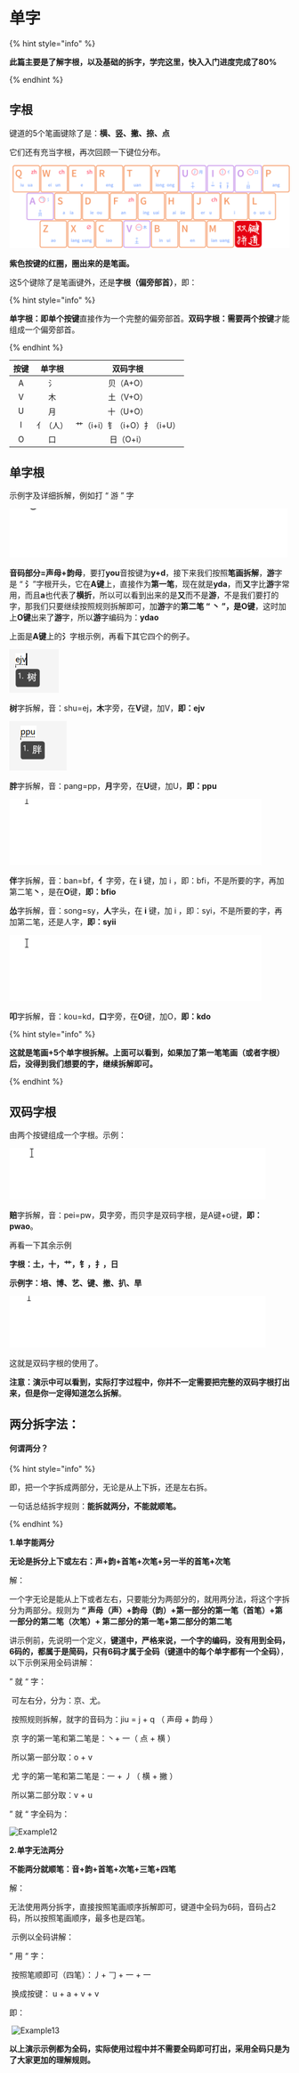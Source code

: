 # 单字

{% hint style="info" %}

**此篇主要是了解字根，以及基础的拆字，学完这里，快入入门进度完成了80%**

{% endhint %}

## 字根

键道的5个笔画键除了是：**横、竖、撇、捺、点**

它们还有充当字根，再次回顾一下键位分布。

![](../.gitbook/assets/xkjd-qwerty.png)

**紫色按键的红圈，圈出来的是笔画。**

这5个键除了是笔画键外，还是**字根（偏旁部首）**，即：

{% hint style="info" %}

**单字根：**即**单个按键**直接作为一个完整的偏旁部首。**双码字根：**需要**两个按键**才能组成一个偏旁部首。

{% endhint %}

| 按键 |  单字根  |          双码字根           |
| :--: | :------: | :-------------------------: |
|  A   |    氵    |          贝（A+O）          |
|  V   |    木    |          土（V+O）          |
|  U   |    月    |          十（U+O）          |
|  I   | 亻（人） | 艹（i+i）钅（i+O）扌（i+U） |
|  O   |    口    |          日（O+i）          |



## 单字根

示例字及详细拆解，例如打 “ 游 ” 字

![](../.gitbook/assets/Example05.gif)



**音码部分=声母+韵母**，要打**you**音按键为**y+d**，接下来我们按照**笔画拆解**，**游**字是 “ **氵**”字根开头，它在**A键**上，直接作为**第一笔**，现在就是**yda**，而**又**字比**游**字常用，而且**a**也代表了**横折**，所以可以看到出来的是**又**而不是**游**，不是我们要打的字，那我们只要继续按照规则拆解即可，加**游**字的**第二笔 “ 丶 ”，**是**O键**，这时加上**O键**出来了**游**字，所以**游**字编码为：**ydao**

上面是**A键**上的**氵**字根示例，再看下其它四个的例子。

![](../.gitbook/assets/Example06.png)

**树**字拆解，音：shu=ej，**木**字旁，在**V**键，加V，**即：ejv**

![](../.gitbook/assets/Example07.png)

**胖**字拆解，音：pang=pp，**月**字旁，在**U**键，加U，**即：ppu**

![](../.gitbook/assets/Example08.gif)

**伴**字拆解，音：ban=bf，**亻**字旁，在 **i** 键，加 i ，即：bfi，不是所要的字，再加第二笔**丶**，是在**O**键，**即：bfio**

**怂**字拆解，音：song=sy，**人**字头，在 **i** 键，加 i ，即：syi，不是所要的字，再加第二笔，还是人字，**即：syii**

![](../.gitbook/assets/Example09.gif)

**叩**字拆解，音：kou=kd，**口**字旁，在**O**键，加O，**即：kdo**

{% hint style="info" %}

**这就是笔画+5个单字根拆解。上面可以看到，如果加了第一笔笔画（或者字根）后，没得到我们想要的字，继续拆解即可。**

{% endhint %}



## 双码字根

由两个按键组成一个字根。示例：

![](../.gitbook/assets/Example10.gif)

**赔**字拆解，音：pei=pw，**贝**字旁，而贝字是双码字根，是A键+o键，**即：pwao**。

再看一下其余示例

**字根：土，十，艹，钅，扌，日**

**示例字：培、博、艺、键、撤、扒、旱**

![](../.gitbook/assets/Example11.gif)

这就是双码字根的使用了。

**注意：演示中可以看到，实际打字过程中，你并不一定需要把完整的双码字根打出来，但是你一定得知道怎么拆解**。



## 两分拆字法：

#### 何谓两分？

{% hint style="info" %}

即，把一个字拆成两部分，无论是从上下拆，还是左右拆。

一句话总结拆字规则：**能拆就两分，不能就顺笔。**

{% endhint %}



**1.单字能两分**

**无论是拆分上下或左右：声+韵+首笔+次笔+另一半的首笔+次笔**

解：

​	一个字无论是能从上下或者左右，只要能分为两部分的，就用两分法，将这个字拆分为两部分。规则为 **“ 声母（声）+韵母（韵）+第一部分的第一笔（首笔）+第一部分的第二笔（次笔）+ 第二部分的第一笔+第二部分的第二笔**

讲示例前，先说明一个定义，**键道中，严格来说，一个字的编码，没有用到全码，6码的，都属于是简码，只有6码才属于全码（键道中的每个单字都有一个全码）**，以下示例采用全码讲解：

” 就 “ 字：

​	可左右分，分为：京、尤。

​	按照规则拆解，就字的音码为：jiu = j + q  （ 声母 + 韵母 ） 

​	京 字的第一笔和第二笔是：丶+ 一（ 点 + 横 ）

​	所以第一部分取：o + v	

​	尤 字的第一笔和第二笔是：一 + 丿（ 横 + 撇 ）

​	所以第二部分取：v + u	

” 就 “ 字全码为：

![Example12](D:\GithubProject\xkjd6-rime\.gitbook\assets\Example12.gif)

**2.单字无法两分**

**不能两分就顺笔：音+韵+首笔+次笔+三笔+四笔**

解：

​	无法使用两分拆字，直接按照笔画顺序拆解即可，键道中全码为6码，音码占2码，所以按照笔画顺序，最多也是四笔。

​	示例以全码讲解：

” 用 “ 字：

​	按照笔顺即可（四笔）：丿+ 𠃌 + 一 + 一 

​	换成按键： u + a + v + v

即：

​	![Example13](D:\GithubProject\xkjd6-rime\.gitbook\assets\Example13.gif)

**以上演示示例都为全码，实际使用过程中并不需要全码即可打出，采用全码只是为了大家更加的理解规则。**
